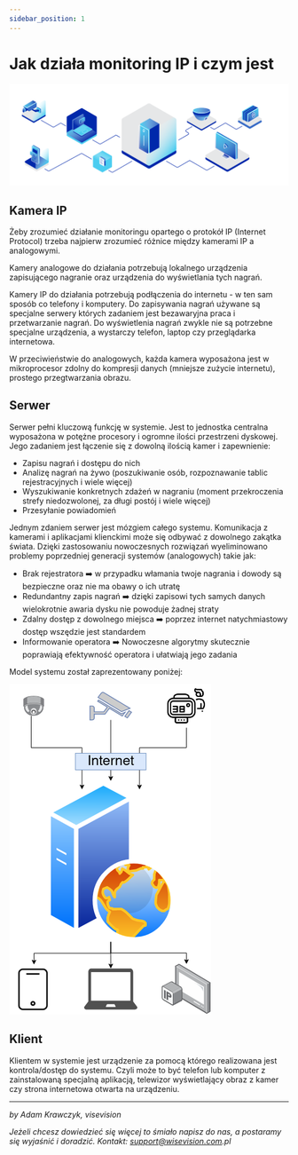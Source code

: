 ```yaml
---
sidebar_position: 1
---
```


# Jak działa monitoring IP i czym jest

![image](asset/zdalny_dostep.png)
## Kamera IP

Żeby zrozumieć działanie monitoringu opartego o protokół IP (Internet Protocol) trzeba najpierw zrozumieć różnice między kamerami IP a analogowymi. 

Kamery analogowe do działania potrzebują lokalnego urządzenia zapisującego nagranie oraz urządzenia do wyświetlania tych nagrań. 

Kamery IP do działania potrzebują podłączenia do internetu - w ten sam sposób co telefony i komputery. Do zapisywania nagrań używane są specjalne serwery których zadaniem jest bezawaryjna praca i przetwarzanie nagrań. 
Do wyświetlenia nagrań zwykle nie są potrzebne specjalne urządzenia, a wystarczy telefon, laptop czy przeglądarka internetowa. 

W przeciwieństwie do analogowych, każda kamera wyposażona jest w mikroprocesor zdolny do kompresji danych (mniejsze zużycie internetu), prostego przegtwarzania obrazu.
## Serwer

Serwer pełni kluczową funkcję w systemie. Jest to jednostka centralna wyposażona w potężne procesory i ogromne ilości przestrzeni dyskowej. Jego zadaniem jest łączenie się z dowolną ilością kamer i zapewnienie:

- Zapisu nagrań i dostępu do nich
- Analizę nagrań na żywo (poszukiwanie osób, rozpoznawanie tablic rejestracyjnych i wiele więcej)
- Wyszukiwanie konkretnych zdażeń w nagraniu (moment przekroczenia strefy niedozwolonej, za długi postój i wiele więcej)
- Przesyłanie powiadomień 

Jednym zdaniem serwer jest mózgiem całego systemu. Komunikacja z kamerami i aplikacjami klienckimi może się odbywać z dowolnego zakątka świata. 
Dzięki zastosowaniu nowoczesnych rozwiązań wyeliminowano problemy poprzedniej generacji systemów (analogowych) takie jak: 

- Brak rejestratora :arrow_right: w przypadku włamania twoje nagrania i dowody są bezpieczne oraz nie ma obawy o ich utratę
- Redundantny zapis nagrań :arrow_right: dzięki zapisowi tych samych danych wielokrotnie awaria dysku nie powoduje żadnej straty
- Zdalny dostęp z dowolnego miejsca :arrow_right: poprzez internet natychmiastowy dostęp wszędzie jest standardem
- Informowanie operatora :arrow_right: Nowoczesne algorytmy skutecznie poprawiają efektywność operatora i ułatwiają jego zadania

Model systemu został zaprezentowany poniżej:

![image](asset/server-diagram.png)

## Klient

Klientem w systemie jest urządzenie za pomocą którego realizowana jest kontrola/dostęp do systemu. Czyli może to być telefon lub komputer z zainstalowaną specjalną aplikacją, telewizor wyświetlający obraz z kamer czy strona internetowa otwarta na urządzeniu. 

---

_by Adam Krawczyk, visevision_

_Jeżeli chcesz dowiedzieć się więcej to śmiało napisz do nas, a postaramy się wyjaśnić i doradzić. Kontakt: support@wisevision.com.pl_